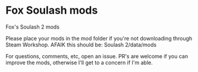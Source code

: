 # Fox Soulash mods
 Fox's Soulash 2 mods


 Please place your mods in the mod folder if you're not downloading through Steam Workshop. AFAIK this should be: Soulash 2/data/mods

 For questions, comments, etc, open an issue. PR's are welcome if you can improve the mods, otherwise I'll get to a concern if I'm able.
